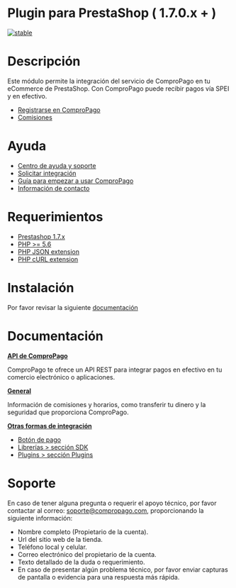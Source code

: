 
# Plugin para PrestaShop ( 1.7.0.x + ) 

[![stable](http://badges.github.io/stability-badges/dist/stable.svg)](http://github.com/badges/stability-badges)

# Descripción

Este módulo permite la integración del servicio de ComproPago en tu eCommerce de PrestaShop. 
Con ComproPago puede recibir pagos vía SPEI y en efectivo.

- [Registrarse en ComproPago](https://compropago.com/)
- [Comisiones](https://www.compropago.com/comisiones/)

# Ayuda
- [Centro de ayuda y soporte](https://compropago.com/ayuda-y-soporte)
- [Solicitar integración](https://compropago.com/integracion/)
- [Guía para empezar a usar ComproPago](https://compropago.com/ayuda-y-soporte/como-comenzar-a-usar-compropago)
- [Información de contacto](https://compropago.com/contacto/)

# Requerimientos

* [Prestashop 1.7.x](http://www.prestashop.com/index.php)
* [PHP >= 5.6](http://www.php.net/)
* [PHP JSON extension](http://php.net/manual/en/book.json.php)
* [PHP cURL extension](http://php.net/manual/en/book.curl.php)

# Instalación

Por favor revisar la siguiente [documentación](http://demo.compropago.com/plugins/prestashop-1-7)

# Documentación

**[API de ComproPago](https://compropago.com/documentacion/api)**

ComproPago te ofrece un API REST para integrar pagos en efectivo en tu comercio electrónico o aplicaciones.

**[General](https://compropago.com/documentacion)**

Información de comisiones y horarios, como transferir tu dinero y la seguridad que proporciona ComproPago.

**[Otras formas de integración](https://compropago.com/soluciones/)**

- [Botón de pago](https://compropago.com/documentacion/boton-pago)
- [Librerías > sección SDK](http://demo.compropago.com/)
- [Plugins > sección Plugins](http://demo.compropago.com/)

# Soporte

En caso de tener alguna pregunta o requerir el apoyo técnico, por favor contactar al correo: soporte@compropago.com, proporcionando la siguiente información:

- Nombre completo (Propietario de la cuenta).
- Url del sitio web de la tienda.
- Teléfono local y celular.
- Correo electrónico del propietario de la cuenta.
- Texto detallado de la duda o requerimiento.
- En caso de presentar algún problema técnico, por favor enviar capturas de pantalla o evidencia para una respuesta más rápida.
